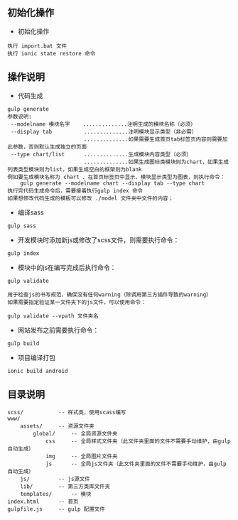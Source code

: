 ## 初始化操作

- 初始化操作
```
执行 import.bat 文件
执行 ionic state restore 命令
```

## 操作说明

- 代码生成
```
gulp generate
参数说明:
 --modelname 模块名字    ..............注明生成的模块名称（必须）
 --display tab          ..............注明模块显示类型（非必需）
                        ..............如果需要生成首页tab标签页内容则需要加此参数，否则默认生成独立的页面
 --type chart/list      ..............生成模块内容类型（必须）
                        ..............如果生成图标类模块则为chart，如果生成列表类型模块则为list，如果生成空白的框架则为blank
例如要生成模块名称为 chart 、在首页标签页中显示、模块显示类型为图表，则执行命令：
    gulp generate --modelname chart --display tab --type chart
执行完代码生成命令后，需要接着执行gulp index 命令
如果想修改代码生成的模板可以修改 ./model 文件夹中文件的内容；
```

- 编译sass
```
gulp sass
```

- 开发模块时添加新js或修改了scss文件，则需要执行命令：
```
gulp index
```

- 模块中的js在编写完成后执行命令：
```
gulp validate

用于检查js的书写规范，确保没有任何warning（除调用第三方插件导致的warning）
如果需要指定验证某一文件夹下的js文件，可以使用命令：

gulp validate --vpath 文件夹名
```


- 网站发布之前需要执行命令：
```
gulp build
```

- 项目编译打包
```
ionic build android
```

## 目录说明

```
scss/			-- 样式类，使用scass编写
www/
    assets/		-- 资源文件夹
        global/ 	-- 全局资源文件夹
            css		-- 全局样式文件夹（此文件夹里面的文件不需要手动维护，由gulp自动生成）
            img		-- 全局图片文件夹
            js		-- 全局js文件夹（此文件夹里面的文件不需要手动维护，由gulp自动生成）
    js/			-- js源文件
    lib/		-- 第三方类库文件夹
    templates/		-- 模块
index.html		-- 首页
gulpfile.js		-- gulp 配置文件
```
